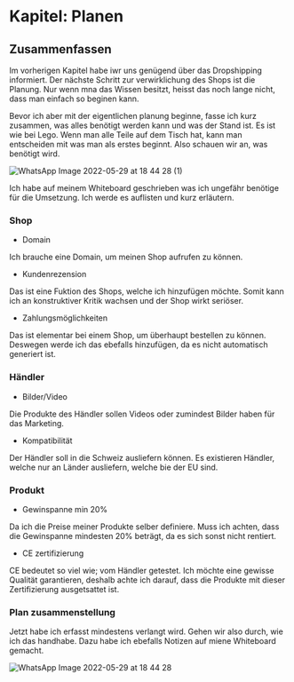 # Kapitel: Planen

## Zusammenfassen

Im vorherigen Kapitel habe iwr uns genügend über das Dropshipping informiert. Der nächste Schritt zur verwirklichung des Shops ist die Planung. Nur wenn mna das Wissen besitzt, heisst das noch lange nicht, dass man einfach so beginen kann.

Bevor ich aber mit der eigentlichen planung beginne, fasse ich kurz zusammen, was alles benötigt werden kann und was der Stand ist. Es ist wie bei Lego. Wenn man alle Teile auf dem Tisch hat, kann man entscheiden mit was man als erstes beginnt. Also schauen wir an, was benötigt wird.

![WhatsApp Image 2022-05-29 at 18 44 28 (1)](https://user-images.githubusercontent.com/90186208/170882575-5a30749b-d44b-4442-ba77-a5ee26fd1f2a.png)

Ich habe auf meinem Whiteboard geschrieben was ich ungefähr benötige für die Umsetzung. Ich werde es auflisten und kurz erläutern.

### Shop
- Domain

Ich brauche eine Domain, um meinen Shop aufrufen zu können.
- Kundenrezension

Das ist eine Fuktion des Shops, welche ich hinzufügen möchte. Somit kann ich an konstruktiver Kritik wachsen und der Shop wirkt seriöser.
- Zahlungsmöglichkeiten

Das ist elementar bei einem Shop, um überhaupt bestellen zu können. Deswegen werde ich das ebefalls hinzufügen, da es nicht automatisch generiert ist.

### Händler
- Bilder/Video

Die Produkte des Händler sollen Videos oder zumindest Bilder haben für das Marketing.
- Kompatibilität

Der Händler soll in die Schweiz ausliefern können. Es existieren Händler, welche nur an Länder ausliefern, welche bie der EU sind.

### Produkt
- Gewinspanne min 20%

Da ich die Preise meiner Produkte selber definiere. Muss ich achten, dass die Gewinspanne mindesten 20% beträgt, da es sich sonst nicht rentiert.

- CE zertifizierung

CE bedeutet so viel wie; vom Händler getestet. Ich möchte eine gewisse Qualität garantieren, deshalb achte ich darauf, dass die Produkte mit dieser Zertifizierung ausgetsattet ist.

### Plan zusammenstellung

Jetzt habe ich erfasst mindestens verlangt wird. Gehen wir also durch, wie ich das handhabe. Dazu habe ich ebefalls Notizen auf miene Whiteboard gemacht.

![WhatsApp Image 2022-05-29 at 18 44 28](https://user-images.githubusercontent.com/90186208/170884446-1ae5577b-4822-4623-9d32-6590ed5d98d4.png)

